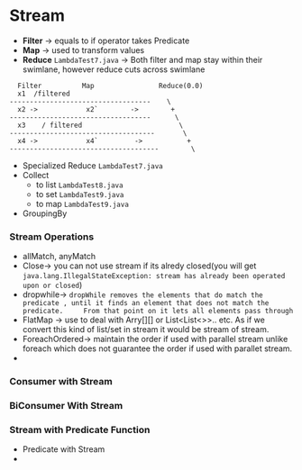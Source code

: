 # Stream
- <b>Filter</b> -> equals to if operator takes Predicate<T>
- <b>Map</b> -> used to transform values 
- <b>Reduce</b> ```LambdaTest7.java``` -> Both filter and map stay within their swimlane, however reduce cuts across swimlane
 
 ```
   Filter          Map                Reduce(0.0)
   x1  /filtered
 -----------------------------------    \
   x2 ->            x2`        ->        +
 -----------------------------------      \
   x3    / filtered                        \
 ------------------------------------       \
   x4 ->            x4`         ->           +
 -------------------------------------        \
 ```
- Specialized Reduce ```LambdaTest7.java```
- Collect
  - to list ```LambdaTest8.java```
  - to set  ```LambdaTest9.java```
  - to map ```LambdaTest9.java```
- GroupingBy 

### Stream Operations

 - allMatch, anyMatch
 - Close-> you can not use stream if its alredy closed(you will get ``` java.lang.IllegalStateException: stream has already been operated upon or closed ```)
 - dropwhile-> ``` dropWhile removes the elements that do match the predicate , until it finds an element that does not match the                           predicate.     From that point on it lets all elements pass through ```
- FlatMap -> use to deal with Arry[][] or List<List<>>.. etc. As if we convert this kind of list/set in stream it would be stream of stream.
- ForeachOrdered-> maintain the order if used with parallel stream unlike foreach which does not guarantee the order if used with parallet stream.
- 
### Consumer with Stream
### BiConsumer With Stream
### Stream with Predicate Function
 - Predicate with Stream
 - 
